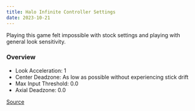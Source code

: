 ```yaml
---
title: Halo Infinite Controller Settings
date: 2023-10-21
---
```

Playing this game felt impossible with stock settings and playing with general look sensitivity.

### Overview
- Look Acceleration: 1
- Center Deadzone: As low as possible without experiencing stick drift
- Max Input Threshold: 0.0
- Axial Deadzone: 0.0

[Source](https://www.gamesradar.com/halo-infinite-controller-settings/)